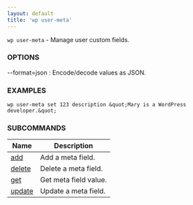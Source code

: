 ```yaml
---
layout: default
title: 'wp user-meta'
---
```


`wp user-meta` - Manage user custom fields.

### OPTIONS

--format=json
: Encode/decode values as JSON.

### EXAMPLES

    wp user-meta set 123 description &quot;Mary is a WordPress developer.&quot;

### SUBCOMMANDS

<table>
	<thead>
	<tr>
		<th>Name</th>
		<th>Description</th>
	</tr>
	</thead>
	<tbody>
		<tr>
			<td><a href="/commands/user-meta/add/">add</a></td>
			<td>Add a meta field.</td>
		</tr>
		<tr>
			<td><a href="/commands/user-meta/delete/">delete</a></td>
			<td>Delete a meta field.</td>
		</tr>
		<tr>
			<td><a href="/commands/user-meta/get/">get</a></td>
			<td>Get meta field value.</td>
		</tr>
		<tr>
			<td><a href="/commands/user-meta/update/">update</a></td>
			<td>Update a meta field.</td>
		</tr>
	</tbody>
</table>
